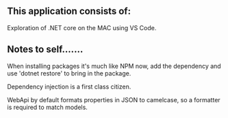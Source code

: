 ## This application consists of:

Exploration of .NET core on the MAC using VS Code.

## Notes to self.......

When installing packages it's much like NPM now, add the dependency and use 'dotnet restore' to bring in the package.

Dependency injection is a first class citizen.

WebApi by default formats properties in JSON to camelcase, so a formatter is required to match models.
